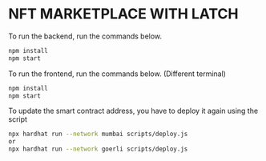 # NFT MARKETPLACE WITH LATCH

To run the backend, run the commands below.
```bash
npm install
npm start
```


To run the frontend, run the commands below. (Different terminal)
```bash
npm install
npm start
```

To update the smart contract address, you have to deploy it again using the script 
```bash
npx hardhat run --network mumbai scripts/deploy.js
or 
npx hardhat run --network goerli scripts/deploy.js
```
